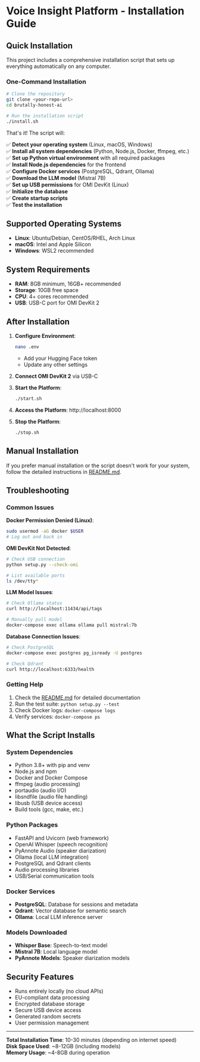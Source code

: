 # Voice Insight Platform - Installation Guide

## Quick Installation

This project includes a comprehensive installation script that sets up everything automatically on any computer.

### One-Command Installation

```bash
# Clone the repository
git clone <your-repo-url>
cd brutally-honest-ai

# Run the installation script
./install.sh
```

That's it! The script will:

✅ **Detect your operating system** (Linux, macOS, Windows)  
✅ **Install all system dependencies** (Python, Node.js, Docker, ffmpeg, etc.)  
✅ **Set up Python virtual environment** with all required packages  
✅ **Install Node.js dependencies** for the frontend  
✅ **Configure Docker services** (PostgreSQL, Qdrant, Ollama)  
✅ **Download the LLM model** (Mistral 7B)  
✅ **Set up USB permissions** for OMI DevKit (Linux)  
✅ **Initialize the database**  
✅ **Create startup scripts**  
✅ **Test the installation**  

## Supported Operating Systems

- **Linux**: Ubuntu/Debian, CentOS/RHEL, Arch Linux
- **macOS**: Intel and Apple Silicon
- **Windows**: WSL2 recommended

## System Requirements

- **RAM**: 8GB minimum, 16GB+ recommended
- **Storage**: 10GB free space
- **CPU**: 4+ cores recommended
- **USB**: USB-C port for OMI DevKit 2

## After Installation

1. **Configure Environment**:
   ```bash
   nano .env
   ```
   - Add your Hugging Face token
   - Update any other settings

2. **Connect OMI DevKit 2** via USB-C

3. **Start the Platform**:
   ```bash
   ./start.sh
   ```

4. **Access the Platform**: http://localhost:8000

5. **Stop the Platform**:
   ```bash
   ./stop.sh
   ```

## Manual Installation

If you prefer manual installation or the script doesn't work for your system, follow the detailed instructions in [README.md](README.md).

## Troubleshooting

### Common Issues

**Docker Permission Denied (Linux)**:
```bash
sudo usermod -aG docker $USER
# Log out and back in
```

**OMI DevKit Not Detected**:
```bash
# Check USB connection
python setup.py --check-omi

# List available ports
ls /dev/tty*
```

**LLM Model Issues**:
```bash
# Check Ollama status
curl http://localhost:11434/api/tags

# Manually pull model
docker-compose exec ollama ollama pull mistral:7b
```

**Database Connection Issues**:
```bash
# Check PostgreSQL
docker-compose exec postgres pg_isready -U postgres

# Check Qdrant
curl http://localhost:6333/health
```

### Getting Help

1. Check the [README.md](README.md) for detailed documentation
2. Run the test suite: `python setup.py --test`
3. Check Docker logs: `docker-compose logs`
4. Verify services: `docker-compose ps`

## What the Script Installs

### System Dependencies
- Python 3.8+ with pip and venv
- Node.js and npm
- Docker and Docker Compose
- ffmpeg (audio processing)
- portaudio (audio I/O)
- libsndfile (audio file handling)
- libusb (USB device access)
- Build tools (gcc, make, etc.)

### Python Packages
- FastAPI and Uvicorn (web framework)
- OpenAI Whisper (speech recognition)
- PyAnnote Audio (speaker diarization)
- Ollama (local LLM integration)
- PostgreSQL and Qdrant clients
- Audio processing libraries
- USB/Serial communication tools

### Docker Services
- **PostgreSQL**: Database for sessions and metadata
- **Qdrant**: Vector database for semantic search
- **Ollama**: Local LLM inference server

### Models Downloaded
- **Whisper Base**: Speech-to-text model
- **Mistral 7B**: Local language model
- **PyAnnote Models**: Speaker diarization models

## Security Features

- Runs entirely locally (no cloud APIs)
- EU-compliant data processing
- Encrypted database storage
- Secure USB device access
- Generated random secrets
- User permission management

---

**Total Installation Time**: 10-30 minutes (depending on internet speed)  
**Disk Space Used**: ~8-12GB (including models)  
**Memory Usage**: ~4-8GB during operation  
